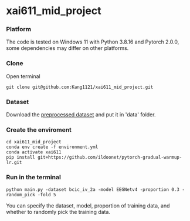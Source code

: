 # xai611_mid_project

### Platform
The code is tested on Windows 11 with Python 3.8.16 and Pytorch 2.0.0, some dependencies may differ on other platforms.

### Clone
Open terminal
```
git clone git@github.com:Kang1121/xai611_mid_project.git
```

### Dataset
Download the [preprocessed dataset](https://drive.google.com/file/d/10E9swE6tPHYi3G5mFXwUuuwuOBWh6_rI/view?usp=sharing
) and put it in 'data' folder.


### Create the enviroment
```
cd xai611_mid_project
conda env create -f environment.yml
conda activate xai611
pip install git+https://github.com/ildoonet/pytorch-gradual-warmup-lr.git
```
### Run in the terminal
```
python main.py -dataset bcic_iv_2a -model EEGNetv4 -proportion 0.3 -random_pick -fold 5
```

You can specify the dataset, model, proportion of training data, and whether to randomly pick the training data.
